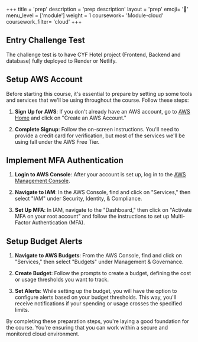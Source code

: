 +++
title = 'prep'
description = 'prep description'
layout = 'prep'
emoji= '📝'
menu_level = ['module']
weight = 1
coursework= 'Module-cloud'
coursework_filter= 'cloud'
+++

## Entry Challenge Test

The challenge test is to have CYF Hotel project (Frontend, Backend and database) fully deployed to Render or Netlify.

## Setup AWS Account

Before starting this course, it's essential to prepare by setting up some tools and services that we'll be using throughout the course. Follow these steps:

1. **Sign Up for AWS**: If you don't already have an AWS account, go to [AWS Home](https://aws.amazon.com/) and click on "Create an AWS Account."

2. **Complete Signup**: Follow the on-screen instructions. You'll need to provide a credit card for verification, but most of the services we'll be using fall under the AWS Free Tier.

## Implement MFA Authentication

1. **Login to AWS Console**: After your account is set up, log in to the [AWS Management Console](https://aws.amazon.com/console/).

2. **Navigate to IAM**: In the AWS Console, find and click on "Services," then select "IAM" under Security, Identity, & Compliance.

3. **Set Up MFA**: In IAM, navigate to the "Dashboard," then click on "Activate MFA on your root account" and follow the instructions to set up Multi-Factor Authentication (MFA).

## Setup Budget Alerts

1. **Navigate to AWS Budgets**: From the AWS Console, find and click on "Services," then select "Budgets" under Management & Governance.

2. **Create Budget**: Follow the prompts to create a budget, defining the cost or usage thresholds you want to track.

3. **Set Alerts**: While setting up the budget, you will have the option to configure alerts based on your budget thresholds. This way, you'll receive notifications if your spending or usage crosses the specified limits.

By completing these preparation steps, you're laying a good foundation for the course. You're ensuring that you can work within a secure and monitored cloud environment.
